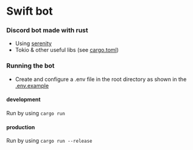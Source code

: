 # Swift bot

### Discord bot made with rust


- Using [serenity](https://github.com/serenity-rs/serenity)
- Tokio & other useful libs (see [cargo.toml](https://github.com/Okkonen-GitHub/Sbot/blob/main/Cargo.toml))

### Running the bot

- Create and configure a .env file in the root directory as shown in the [.env.example](https://github.com/Okkonen-GitHub/Sbot/blob/main/.env.example)

#### development

Run by using `cargo run`

#### production

Run by using `cargo run --release`
